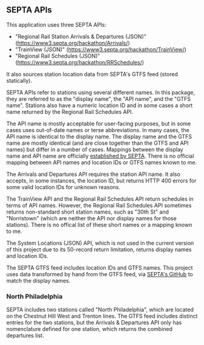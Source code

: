 

## SEPTA APIs

This application uses three SEPTA APIs:

- "Regional Rail Station Arrivals & Departures (JSON)" (https://www3.septa.org/hackathon/Arrivals/<STATION>)
- "TrainView (JSON)" (https://www3.septa.org/hackathon/TrainView/)
- "Regional Rail Schedules (JSON)" (https://www3.septa.org/hackathon/RRSchedules/<TRAIN>)

It also sources station location data from SEPTA's GTFS feed (stored statically).

SEPTA APIs refer to stations using several different names. In this package, they are referred to as the "display name", the "API name", and the "GTFS name". Stations also have a numeric location ID and in some cases a short name returned by the Regional Rail Schedules API. 

The API name is mostly acceptable for user-facing purposes, but in some cases uses out-of-date names or terse abbreviations. In many cases, the API name is identical to the display name. The display name and the GTFS name are mostly identical (and are close together than the GTFS and API names) but differ in a number of cases. Mappings between the display name and API name are officially [established by SEPTA](http://www3.septa.org/VIRegionalRail.html). There is no official mapping between API names and location IDs or GTFS names known to me.

The Arrivals and Departures API requires the station API name. It also accepts, in some instances, the location ID, but returns HTTP 400 errors for some valid location IDs for unknown reasons.

The TrainView API and the Regional Rail Schedules API return schedules in terms of API names. However, the Regional Rail Schedules API sometimes returns non-standard short station names, such as "30th St" and "Norristown" (which are neither the API nor display names for those stations). There is no offical list of these short names or a mapping known to me.

The System Locations (JSON) API, which is not used in the current version of this project due to its 50-record return limitation, returns display names and location IDs.

The SEPTA GTFS feed includes location IDs and GTFS names. This project uses data transformed by hand from the GTFS feed, via [SEPTA's GitHub](https://github.com/septadev/GTFS/releases/tag/v20171113) to match the display names. 

### North Philadelphia

SEPTA includes two stations called "North Philadelphia", which are located on the Chestnut Hill West and Trenton lines. The GTFS feed includes distinct entries for the two stations, but the Arrivals & Departures API only has nomenclature defined for one station, which returns the combined departures list.